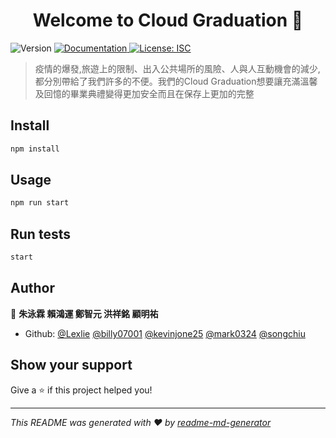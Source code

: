 <h1 align="center">Welcome to Cloud Graduation 👋</h1>
<p>
  <img alt="Version" src="https://img.shields.io/badge/version-1.0.0-blue.svg?cacheSeconds=2592000" />
  <a href="https://github.com/mark0324/DSC_Hackathon" target="_blank">
    <img alt="Documentation" src="https://img.shields.io/badge/documentation-yes-brightgreen.svg" />
  </a>
  <a href="#" target="_blank">
    <img alt="License: ISC" src="https://img.shields.io/badge/License-ISC-yellow.svg" />
  </a>
</p>

> 疫情的爆發,旅遊上的限制、出入公共場所的風險、人與人互動機會的減少,都分別帶給了我們許多的不便。我們的Cloud Graduation想要讓充滿溫馨及回憶的畢業典禮變得更加安全而且在保存上更加的完整

## Install

```sh
npm install
```

## Usage

```sh
npm run start
```

## Run tests

```sh
start
```

## Author

👤 **朱泳霖 
     賴鴻運 
     鄭智元 
     洪祥銘 
     顧明祐**

* Github: [@Lexlie](https://github.com/Lexlie)
          [@billy07001](https://github.com/billy07001)
          [@kevinjone25](https://github.com/kevinjone25)
          [@mark0324](https://github.com/mark0324)
          [@songchiu](https://github.com/songchiu)
## Show your support

Give a ⭐️ if this project helped you!

***
_This README was generated with ❤️ by [readme-md-generator](https://github.com/kefranabg/readme-md-generator)_
